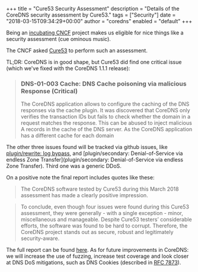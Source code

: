 +++
title = "Cure53 Security Assessment"
description = "Details of the CoreDNS security assessment by Cure53."
tags = ["Security"]
date = "2018-03-15T09:34:29+00:00"
author = "coredns"
enabled = "default"
+++

Being an [incubating CNCF](https://www.cncf.io/projects/) project makes us eligible for nice things
like a security assessment (cue ominous music).

The CNCF asked [Cure53](https://cure53.de) to perform such an assessment.

TL;DR: CoreDNS is in good shape, but Cure53 did find one critical issue (which we've fixed with the
CoreDNS 1.1.1 release):

> ### DNS-01-003 Cache: DNS Cache poisoning via malicious Response (Critical)
>
> The CoreDNS application allows to configure the caching of the DNS responses via the
> cache plugin. It was discovered that CoreDNS only verifies the transaction IDs but fails
> to check whether the domain in a request matches the response. This can be abused to
> inject malicious A records in the cache of the DNS server.
> As the CoreDNS application has a different cache for each domain

The other three issues found will be tracked via github issues, like
[plugin/rewrite: log bypass](https://github.com/coredns/coredns/issues/1610), and
[plugin/secondary: Denial-of-Service via endless Zone Transfer](plugin/secondary: Denial-of-Service
via endless Zone Transfer). Third one was a generic DDoS.

On a positive note the final report includes quotes like these:

> The CoreDNS software tested by Cure53 during this March 2018 assessment has made
a clearly positive impression.

<!-- -->

> To conclude, even though four issues were found during this Cure53 assessment, they
were generally - with a single exception - minor, miscellaneous and manageable.
Despite Cure53 testers’ considerable efforts, the software was found to be hard to
corrupt. Therefore, the CoreDNS project stands out as secure, robust and legitimately
security-aware.

The full report can be found [here](/assets/DNS-01-report.pdf). As for future improvements in
CoreDNS: we will increase the use of fuzzing, increase test coverage  and look closer at DNS DoS
mitigations, such as DNS Cookies (described in [RFC 7873](https://tools.ietf.org/html/rfc7873)).
